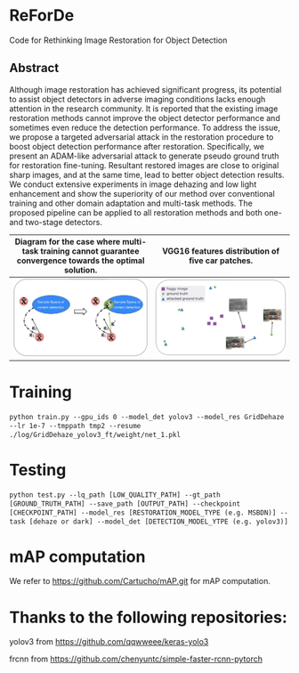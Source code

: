 # ReForDe
Code for Rethinking Image Restoration for Object Detection

## Abstract
Although image restoration has achieved significant progress, its potential to assist object detectors in adverse imaging conditions lacks enough attention in the research community. It is reported that the existing image restoration methods cannot improve the object detector performance and sometimes even reduce the detection performance. To address the issue, we propose a targeted adversarial attack in the restoration procedure to boost object detection performance after restoration. Specifically, we present an ADAM-like adversarial attack to generate pseudo ground truth for restoration fine-tuning. Resultant restored images are close to original sharp images, and at the same time, lead to better object detection results. We conduct extensive experiments in image dehazing and low light enhancement and show the superiority of our method over conventional training and other domain adaptation and multi-task methods. The proposed pipeline can be applied to all restoration methods and both one- and two-stage detectors.

 Diagram for the case where multi-task training cannot guarantee convergence towards the optimal solution.             |  VGG16 features distribution of five car patches.
:-------------------------:|:-------------------------:
![image](resources/fig1.png)  |  ![image](resources/dist.png)



# Training

```
python train.py --gpu_ids 0 --model_det yolov3 --model_res GridDehaze --lr 1e-7 --tmppath tmp2 --resume ./log/GridDehaze_yolov3_ft/weight/net_1.pkl
```

# Testing

```
python test.py --lq_path [LOW_QUALITY_PATH] --gt_path [GROUND_TRUTH_PATH] --save_path [OUTPUT_PATH] --checkpoint [CHECKPOINT_PATH] --model_res [RESTORATION_MODEL_TYPE (e.g. MSBDN)] --task [dehaze or dark] --model_det [DETECTION_MODEL_YTPE (e.g. yolov3)]
```

# mAP computation

We refer to https://github.com/Cartucho/mAP.git for mAP computation.

# Thanks to the following repositories:

yolov3 from https://github.com/qqwweee/keras-yolo3

frcnn from https://github.com/chenyuntc/simple-faster-rcnn-pytorch